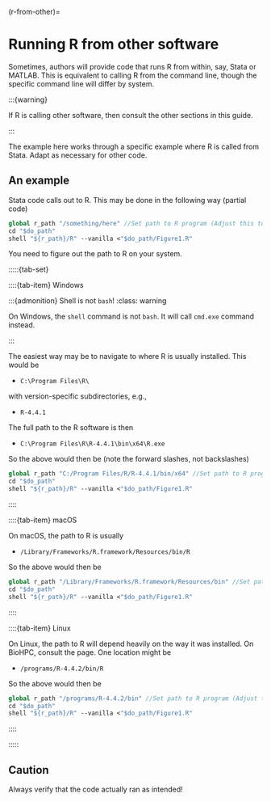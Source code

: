 (r-from-other)=
# Running R from other software

Sometimes, authors will provide code that runs R from within, say, Stata or MATLAB. This is equivalent to calling R from the command line, though the specific command line will differ by system. 

:::{warning}

If R is calling other software, then consult the other sections in this guide.

:::

The example here works through a specific example where R is called from Stata. Adapt as necessary for other code.

## An example

Stata code calls out to R. This may be done in the following way (partial code)

```stata
global r_path "/something/here" //Set path to R program (Adjust this to your local R installation path)
cd "$do_path"
shell "${r_path}/R" --vanilla <"$do_path/Figure1.R" 
```

You need to figure out the path to R on your system. 


:::::{tab-set}

::::{tab-item} Windows

:::{admonition} Shell is not `bash`!
:class: warning

On Windows, the `shell` command is not `bash`. It will call `cmd.exe` command instead.

:::

The easiest way may be to navigate to where R is usually installed. This would be

- `C:\Program Files\R\`

with version-specific subdirectories, e.g.,

- `R-4.4.1`

The full path to the R software is then

- `C:\Program Files\R\R-4.4.1\bin\x64\R.exe` 

So the above would then be (note the forward slashes, not backslashes)

```stata
global r_path "C:/Program Files/R/R-4.4.1/bin/x64" //Set path to R program (Adjust this to your local R installation path)
cd "$do_path"
shell "${r_path}/R" --vanilla <"$do_path/Figure1.R" 
```

::::

::::{tab-item} macOS

On macOS, the path to R is usually

- `/Library/Frameworks/R.framework/Resources/bin/R`

So the above would then be

```stata
global r_path "/Library/Frameworks/R.framework/Resources/bin" //Set path to R program (Adjust this to your local R installation path)
cd "$do_path"
shell "${r_path}/R" --vanilla <"$do_path/Figure1.R" 
```

::::

::::{tab-item} Linux

On Linux, the path to R will depend heavily on the way it was installed. On BioHPC, consult the page. One location might be 

- `/programs/R-4.4.2/bin/R`

So the above would then be

```stata
global r_path "/programs/R-4.4.2/bin" //Set path to R program (Adjust this to your local R installation path)
cd "$do_path"
shell "${r_path}/R" --vanilla <"$do_path/Figure1.R" 
```

::::

:::::

## Caution

Always verify that the code actually ran as intended! 

